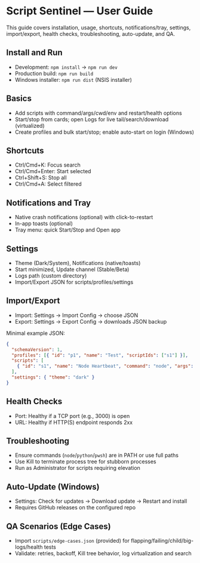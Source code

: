 # Script Sentinel — User Guide

This guide covers installation, usage, shortcuts, notifications/tray, settings, import/export, health checks, troubleshooting, auto-update, and QA.

## Install and Run
- Development: `npm install` → `npm run dev`
- Production build: `npm run build`
- Windows installer: `npm run dist` (NSIS installer)

## Basics
- Add scripts with command/args/cwd/env and restart/health options
- Start/stop from cards; open Logs for live tail/search/download (virtualized)
- Create profiles and bulk start/stop; enable auto-start on login (Windows)

## Shortcuts
- Ctrl/Cmd+K: Focus search
- Ctrl/Cmd+Enter: Start selected
- Ctrl+Shift+S: Stop all
- Ctrl/Cmd+A: Select filtered

## Notifications and Tray
- Native crash notifications (optional) with click-to-restart
- In-app toasts (optional)
- Tray menu: quick Start/Stop and Open app

## Settings
- Theme (Dark/System), Notifications (native/toasts)
- Start minimized, Update channel (Stable/Beta)
- Logs path (custom directory)
- Import/Export JSON for scripts/profiles/settings

## Import/Export
- Import: Settings → Import Config → choose JSON
- Export: Settings → Export Config → downloads JSON backup

Minimal example JSON:
```json
{
  "schemaVersion": 1,
  "profiles": [{ "id": "p1", "name": "Test", "scriptIds": ["s1"] }],
  "scripts": [
    { "id": "s1", "name": "Node Heartbeat", "command": "node", "args": ["-e", "setInterval(()=>console.log('beat'),2000)"] }
  ],
  "settings": { "theme": "dark" }
}
```

## Health Checks
- Port: Healthy if a TCP port (e.g., 3000) is open
- URL: Healthy if HTTP(S) endpoint responds 2xx

## Troubleshooting
- Ensure commands (`node`/`python`/`pwsh`) are in PATH or use full paths
- Use Kill to terminate process tree for stubborn processes
- Run as Administrator for scripts requiring elevation

## Auto-Update (Windows)
- Settings: Check for updates → Download update → Restart and install
- Requires GitHub releases on the configured repo

## QA Scenarios (Edge Cases)
- Import `scripts/edge-cases.json` (provided) for flapping/failing/child/big-logs/health tests
- Validate: retries, backoff, Kill tree behavior, log virtualization and search
